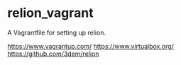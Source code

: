 # relion_vagrant
A Vagrantfile for setting up relion.

https://www.vagrantup.com/
https://www.virtualbox.org/
https://github.com/3dem/relion


